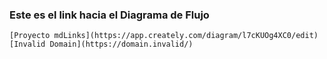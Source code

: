### Este es el link hacia el Diagrama de Flujo
    [Proyecto mdLinks](https://app.creately.com/diagram/l7cKUOg4XC0/edit)
    [Invalid Domain](https://domain.invalid/)
